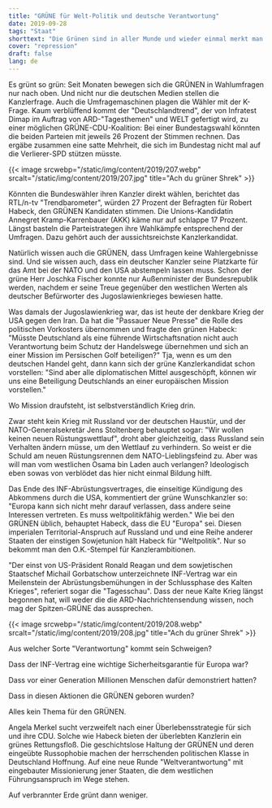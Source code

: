 ```yaml
---
title: "GRÜNE für Welt-Politik und deutsche Verantwortung"
date: 2019-09-28
tags: "Staat"
shorttext: "Die Grünen sind in aller Munde und wieder einmal merkt man das Volk hört nicht zu sondern entscheidet nach Tageslage, oder Rezo Video."
cover: "repression"
draft: false
lang: de
---
```


Es grünt so grün: Seit Monaten bewegen sich die GRÜNEN in Wahlumfragen nur nach oben. Und nicht nur die deutschen Medien stellen die Kanzlerfrage. Auch die Umfragemaschinen plagen die Wähler mit der K-Frage. Kaum verblüffend kommt der "Deutschlandtrend", der von Infratest Dimap im Auftrag von ARD-"Tagesthemen" und WELT gefertigt wird, zu einer möglichen GRÜNE-CDU-Koalition: Bei einer Bundestagswahl könnten die beiden Parteien mit jeweils 26 Prozent der Stimmen rechnen. Das ergäbe zusammen eine satte Mehrheit, die sich im Bundestag nicht mal auf die Verlierer-SPD stützen müsste.

{{< image srcwebp="/static/img/content/2019/207.webp" srcalt="/static/img/content/2019/207.jpg" title="Ach du grüner Shrek" >}}

Könnten die Bundeswähler ihren Kanzler direkt wählen, berichtet das RTL/n-tv "Trendbarometer", würden 27 Prozent der Befragten für Robert Habeck, den GRÜNEN Kandidaten stimmen. Die Unions-Kandidatin Annegret Kramp-Karrenbauer (AKK) käme nur auf schlappe 17 Prozent. Längst basteln die Parteistrategen ihre Wahlkämpfe entsprechend der Umfragen. Dazu gehört auch der aussichtsreichste Kanzlerkandidat.

Natürlich wissen auch die GRÜNEN, dass Umfragen keine Wahlergebnisse sind. Und sie wissen auch, dass ein deutscher Kanzler seine Platzkarte für das Amt bei der NATO und den USA abstempeln lassen muss. Schon der grüne Herr Joschka Fischer konnte nur Außenminister der Bundesrepublik werden, nachdem er seine Treue gegenüber den westlichen Werten als deutscher Befürworter des Jugoslawienkrieges bewiesen hatte.

Was damals der Jugoslawienkrieg war, das ist heute der denkbare Krieg der USA gegen den Iran. Da hat die "Passauer Neue Presse" die Rolle des politischen Vorkosters übernommen und fragte den grünen Habeck: "Müsste Deutschland als eine führende Wirtschaftsnation nicht auch Verantwortung beim Schutz der Handelswege übernehmen und sich an einer Mission im Persischen Golf beteiligen?" Tja, wenn es um den deutschen Handel geht, dann kann sich der grüne Kanzlerkandidat schon vorstellen: "Sind aber alle diplomatischen Mittel ausgeschöpft, können wir uns eine Beteiligung Deutschlands an einer europäischen Mission vorstellen."

Wo Mission draufsteht, ist selbstverständlich Krieg drin.

Zwar steht kein Krieg mit Russland vor der deutschen Haustür, und der NATO-Generalsekretär Jens Stoltenberg behauptet sogar: "Wir wollen keinen neuen Rüstungswettlauf", droht aber gleichzeitig, dass Russland sein Verhalten ändern müsse, um den Wettlauf zu verhindern. So weist er die Schuld am neuen Rüstungsrennen dem NATO-Lieblingsfeind zu. Aber was will man vom westlichen Osama bin Laden auch verlangen? Ideologisch eben sowas von verblödet das hier nicht einmal Bildung hilft. 

Das Ende des INF-Abrüstungsvertrages, die einseitige Kündigung des Abkommens durch die USA, kommentiert der grüne Wunschkanzler so: "Europa kann sich nicht mehr darauf verlassen, dass andere seine Interessen vertreten. Es muss weltpolitikfähig werden." Wie bei den GRÜNEN üblich, behauptet Habeck, dass die EU "Europa" sei. Diesen imperialen Territorial-Anspruch auf Russland und und eine Reihe anderer Staaten der einstigen Sowjetunion hält Habeck für "Weltpolitik". Nur so bekommt man den O.K.-Stempel für Kanzlerambitionen.

"Der einst von US-Präsident Ronald Reagan und dem sowjetischen Staatschef Michail Gorbatschow unterzeichnete INF-Vertrag war ein Meilenstein der Abrüstungsbemühungen in der Schlussphase des Kalten Krieges", referiert sogar die "Tagesschau". Dass der neue Kalte Krieg längst begonnen hat, will weder die die ARD-Nachrichtensendung wissen, noch mag der Spitzen-GRÜNE das aussprechen.

{{< image srcwebp="/static/img/content/2019/208.webp" srcalt="/static/img/content/2019/208.jpg" title="Ach du grüner Shrek" >}}

Aus welcher Sorte "Verantwortung" kommt sein Schweigen?

Dass der INF-Vertrag eine wichtige Sicherheitsgarantie für Europa war?

Dass vor einer Generation Millionen Menschen dafür demonstriert hatten?

Dass in diesen Aktionen die GRÜNEN geboren wurden?

Alles kein Thema für den GRÜNEN.

Angela Merkel sucht verzweifelt nach einer Überlebensstrategie für sich und ihre CDU. Solche wie Habeck bieten der überlebten Kanzlerin ein grünes Rettungsfloß. Die geschichtslose Haltung der GRÜNEN und deren eingeübte Russophobie machen der herrschenden politischen Klasse in Deutschland Hoffnung. Auf eine neue Runde "Weltverantwortung" mit eingebauter Missionierung jener Staaten, die dem westlichen Führungsanspruch im Wege stehen.

Auf verbrannter Erde grünt dann weniger.
